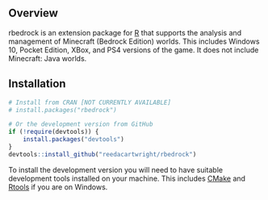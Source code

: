 ## Overview

rbedrock is an extension package for [R](https://www.r-project.org/) that supports the analysis and management of Minecraft (Bedrock Edition) worlds. This includes Windows 10, Pocket Edition, XBox, and PS4 versions of the game. It does not include Minecraft: Java worlds.

## Installation

``` r
# Install from CRAN [NOT CURRENTLY AVAILABLE]
# install.packages("rbedrock") 

# Or the development version from GitHub
if (!require(devtools)) {
    install.packages("devtools")
}
devtools::install_github("reedacartwright/rbedrock")
```

To install the development version you will need to have suitable development tools installed on your machine. This includes [CMake](https://cmake.org/download/) and [Rtools](https://cran.r-project.org/bin/windows/Rtools/) if you are on Windows.